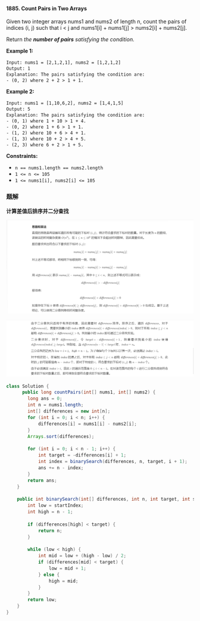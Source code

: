 #### 1885. Count Pairs in Two Arrays

Given two integer arrays nums1 and nums2 of length n, count the pairs of indices (i, j) such that i < j and nums1[i] + nums1[j] > nums2[i] + nums2[j].

Return *the **number of pairs** satisfying the condition.*

**Example 1:**

```shell
Input: nums1 = [2,1,2,1], nums2 = [1,2,1,2]
Output: 1
Explanation: The pairs satisfying the condition are:
- (0, 2) where 2 + 2 > 1 + 1.
```

**Example 2:**

```shell
Input: nums1 = [1,10,6,2], nums2 = [1,4,1,5]
Output: 5
Explanation: The pairs satisfying the condition are:
- (0, 1) where 1 + 10 > 1 + 4.
- (0, 2) where 1 + 6 > 1 + 1.
- (1, 2) where 10 + 6 > 4 + 1.
- (1, 3) where 10 + 2 > 4 + 5.
- (2, 3) where 6 + 2 > 1 + 5.
```

**Constraints:**

- `n == nums1.length == nums2.length`
- `1 <= n <= 105`
- `1 <= nums1[i], nums2[i] <= 105`

### 题解

**计算差值后排序并二分查找**

![image-20210801101513635](./images/CountPairsinTwoArrays/1.jpg)

![image-20210801101543314](./images/CountPairsinTwoArrays/2.jpg)

```java
class Solution {
      public long countPairs(int[] nums1, int[] nums2) {
        long ans = 0;
        int n = nums1.length;
        int[] differences = new int[n];
        for (int i = 0; i < n; i++) {
            differences[i] = nums1[i] - nums2[i];
        }
        Arrays.sort(differences);

        for (int i = 0; i < n - 1; i++) {
            int target = -differences[i] + 1;
            int index = binarySearch(differences, n, target, i + 1);
            ans += n - index;
        }
        return ans;
    }

    public int binarySearch(int[] differences, int n, int target, int startIndex) {
        int low = startIndex;
        int high = n - 1;

        if (differences[high] < target) {
            return n;
        }

        while (low < high) {
            int mid = low + (high - low) / 2;
            if (differences[mid] < target) {
                low = mid + 1;
            } else {
                high = mid;
            }
        }
        return low;
    }
}
```

